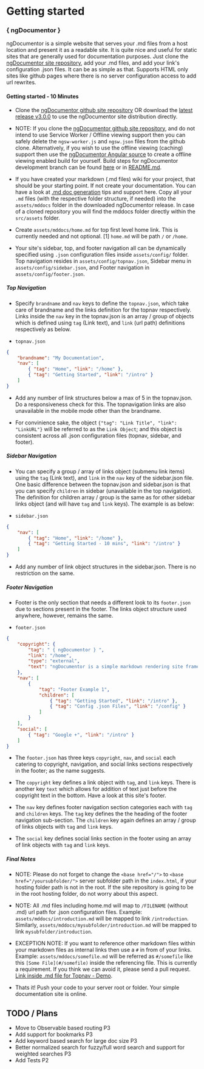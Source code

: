 # Getting started


### { ngDocumentor }


ngDocumentor is a simple website that serves your .md files from a host location and present it as a readable site. It is quite nice and useful for static sites that are generally used for documentation purposes. Just clone the [ngDocumentor site repository](https://github.com/ngDocumentor/ngDocumentor.github.io), add your .md files, and add your link's configuration .json files. It can be as simple as that. Supports HTML only sites like github pages where there is no server configuration access to add url rewrites.


#### Getting started - 10 Minutes


* Clone the [ngDocumentor github site repository](https://github.com/ngDocumentor/ngDocumentor.github.io) OR download the [latest release v3.0.0](https://github.com/ngDocumentor/ngDocumentor.github.io/releases) to use the ngDocumentor site distribution directly.


* NOTE: If you clone the [ngDocumentor github site repository](https://github.com/ngDocumentor/ngDocumentor.github.io), and do not intend to use Service Worker / Offline viewing support then you can safely delete the `ngsw-worker.js` and `ngsw.json` files from the github clone. Alternatively, if you wish to use the offline viewing (caching) support then use the [ngDocumentor Angular source](https://github.com/ngDocumentor/ngDocumentor) to create a offline viewing enabled build for yourself. Build steps for ngDocumentor development branch can be found [here](#/building) or in [README.md](https://github.com/ngDocumentor/ngDocumentor/blob/master/README.md).


* If you have created your markdown (.md files) wiki for your project, that should be your starting point. If not create your documentation. You can have a look at [.md doc generation](#/generatedocs) tips and support here. Copy all your `.md` files (with the respective folder structure, if needed) into the `assets/mddocs` folder in the downloaded ngDocumentor release. In case of a cloned repository you will find the mddocs folder directly within the `src/assets` folder.


* Create `assets/mddocs/home.md` for top first level home link. This is currently needed and not optional. [1] `home.md` will be path `/` or `/home`.


* Your site's sidebar, top, and footer navigation all can be dynamically specified using `.json` configuration files inside `assets/config/` folder. Top navigation resides in `assets/config/topnav.json`, Sidebar menu in `assets/config/sidebar.json`, and Footer navigation in `assets/config/footer.json`.


##### Top Navigation


* Specify `brandname` and `nav` keys to define the `topnav.json`, which take care of brandname and the links definition for the topnav respectively. Links inside the `nav` key in the topnav.json is an array / group of objects which is defined using `tag` (Link text), and `link` (url path) definitions respectively as below.


* `topnav.json`

```json
{
    "brandname": "My Documentation",
    "nav": [
        { "tag": "Home", "link": "/home" },
        { "tag": "Getting Started", "link": "/intro" }
    ]
}
```

* Add any number of link structures below a max of 5 in the topnav.json. Do a responsiveness check for this. The topnavigation links are also unavailable in the mobile mode other than the brandname.



* For convinience sake, the object `{"tag": "Link Title", "link": "LinkURL"}` will be referred to as the `Link Object`; and this object is consistent across all .json configuration files (topnav, sidebar, and footer).


##### Sidebar Navigation


* You can specify a group / array of links object (submenu link items) using the `tag` (Link text), and `link` in the `nav` key of the sidebar.json file. One basic difference between the topnav.json and sidebar.json is that you can specify `children` in sidebar (unavailable in the top navigation). The definition for children array / group is the same as for other sidebar links object (and will have `tag` and `link` keys). The example is as below:


* `sidebar.json`


```json
{
    "nav": [
        { "tag": "Home", "link": "/home" },
        { "tag": "Getting Started - 10 mins", "link": "/intro" }
    ]
}
```


* Add any number of link object structures in the sidebar.json. There is no restriction on the same.


##### Footer Navigation


* Footer is the only section that needs a different look to its `footer.json` due to sections present in the footer. The links object structure used anywhere, however, remains the same.


* `footer.json`


```json
{
    "copyright": {
        "tag": " { ngDocumentor } ",
        "link": "/home",
        "type": "external",
        "text": "ngDocumentor is a simple markdown rendering site framework that works even on HTML only hosts like github pages",
    },
    "nav": [
        {
            "tag": "Footer Example 1",
            "children": [
                { "tag": "Getting Started", "link": "/intro" },
                { "tag": "Config .json Files", "link": "/config" }
            ]
        }
    ],
    "social": [
        { "tag": "Google +", "link": "/intro" }
    ]
}
```


* The `footer.json` has three keys `copyright`, `nav`, and `social` each catering to copyright, navigation, and social links sections respectively in the footer; as the name suggests.


* The `copyright` key defines a link object with `tag`, and `link` keys. There is another key `text` which allows for addition of text just before the copyright text in the bottom. Have a look at this site's footer.


* The `nav` key defines footer navigation section categories each with `tag` and `children` keys. The `tag` key defines the the heading of the footer navigation sub-section. The `children` key again defines an array / group of links objects with `tag` and `link` keys.


* The `social` key defines social links section in the footer using an array of link objects with `tag` and `link` keys.


##### Final Notes


* NOTE: Please do not forget to change the `<base href="/">` to `<base href="/yoursubfolder/">` server subfolder path in the `index.html`, if your hosting folder path is not in the root. If the site repository is going to be in the root hosting folder, do not worry about this aspect.


* NOTE: All .md files including home.md will map to `/FILENAME` (without .md) url path for .json configuration files. Example: `assets/mddocs/introduction.md` will be mapped to link `/introduction`. Similarly, `assets/mddocs/mysubfolder/introduction.md` will be mapped to link `mysubfolder/introduction`.


* EXCEPTION NOTE: If you want to reference other markdown files within your markdown files as internal links then use a `#` in from of your links. Example: `assets/mddocs/somefile.md` will be referred as `#/somefile` like this `[Some File](#/somefile)` inside the referencing file. This is currently a requirement. If you think we can avoid it, please send a pull request. [Link inside .md file for Topnav - Demo](#/topnav).


* Thats it! Push your code to your server root or folder. Your simple documentation site is online. 


## TODO / Plans

* Move to Observable based routing P3
* Add support for bookmarks P3
* Add keyword based search for large doc size P3
* Better normalized search for fuzzy/full word search and support for weighted searches P3
* Add Tests P2